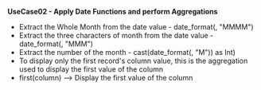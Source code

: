 **UseCase02 - Apply Date Functions and perform Aggregations**
- Extract the Whole Month from the date value - date_format(<date>, "MMMM")
- Extract the three characters of month from the date value - date_format(<date>, "MMM")
- Extract the number of the month - cast(date_format(<date>, "M")) as Int)
- To display only the first record's column value, this is the aggregation used to display the first value of the column
- first(column) --> Display the first value of the column
